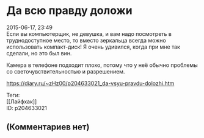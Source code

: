 Да всю правду доложи
====================

  
2015-06-17, 23:49  
 Если вы компьютерщик, не девушка, и вам надо посмотреть в труднодоступное место, то вместо зеркальца всегда можно использовать компакт-диск! Я очень удивился, когда при мне так сделали, но это был вин.   
   
 Камера в телефоне подходит плохо, потому что у неё обычно проблемы со светочувствительностью и разрешением.   
  
<https://diary.ru/~zHz00/p204633021_da-vsyu-pravdu-dolozhi.htm>  
  
Теги:  
[[Лайфхак]]  
ID: p204633021  


(Комментариев нет)
------------------